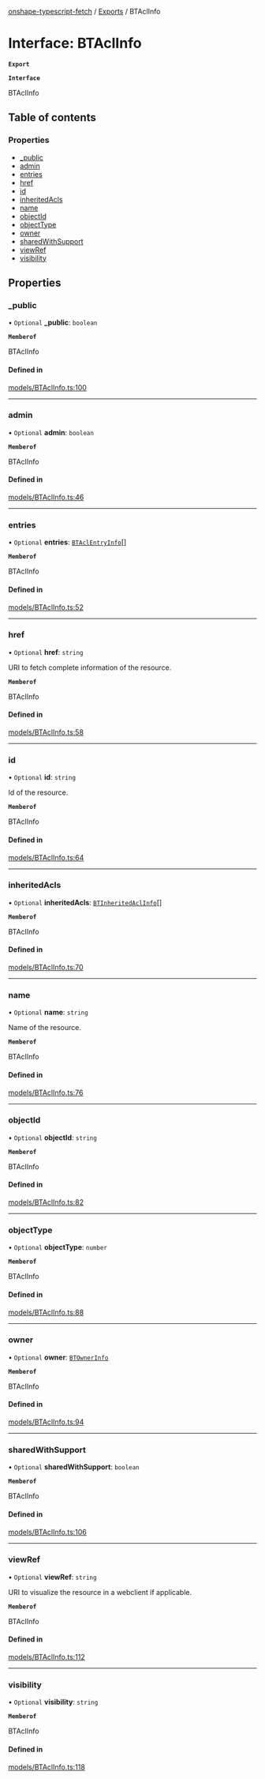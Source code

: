 [onshape-typescript-fetch](../README.md) / [Exports](../modules.md) / BTAclInfo

# Interface: BTAclInfo

**`Export`**

**`Interface`**

BTAclInfo

## Table of contents

### Properties

- [\_public](BTAclInfo.md#_public)
- [admin](BTAclInfo.md#admin)
- [entries](BTAclInfo.md#entries)
- [href](BTAclInfo.md#href)
- [id](BTAclInfo.md#id)
- [inheritedAcls](BTAclInfo.md#inheritedacls)
- [name](BTAclInfo.md#name)
- [objectId](BTAclInfo.md#objectid)
- [objectType](BTAclInfo.md#objecttype)
- [owner](BTAclInfo.md#owner)
- [sharedWithSupport](BTAclInfo.md#sharedwithsupport)
- [viewRef](BTAclInfo.md#viewref)
- [visibility](BTAclInfo.md#visibility)

## Properties

### \_public

• `Optional` **\_public**: `boolean`

**`Memberof`**

BTAclInfo

#### Defined in

[models/BTAclInfo.ts:100](https://github.com/toebes/onshape-typescript-fetch/blob/3e11ae1/models/BTAclInfo.ts#L100)

___

### admin

• `Optional` **admin**: `boolean`

**`Memberof`**

BTAclInfo

#### Defined in

[models/BTAclInfo.ts:46](https://github.com/toebes/onshape-typescript-fetch/blob/3e11ae1/models/BTAclInfo.ts#L46)

___

### entries

• `Optional` **entries**: [`BTAclEntryInfo`](BTAclEntryInfo.md)[]

**`Memberof`**

BTAclInfo

#### Defined in

[models/BTAclInfo.ts:52](https://github.com/toebes/onshape-typescript-fetch/blob/3e11ae1/models/BTAclInfo.ts#L52)

___

### href

• `Optional` **href**: `string`

URI to fetch complete information of the resource.

**`Memberof`**

BTAclInfo

#### Defined in

[models/BTAclInfo.ts:58](https://github.com/toebes/onshape-typescript-fetch/blob/3e11ae1/models/BTAclInfo.ts#L58)

___

### id

• `Optional` **id**: `string`

Id of the resource.

**`Memberof`**

BTAclInfo

#### Defined in

[models/BTAclInfo.ts:64](https://github.com/toebes/onshape-typescript-fetch/blob/3e11ae1/models/BTAclInfo.ts#L64)

___

### inheritedAcls

• `Optional` **inheritedAcls**: [`BTInheritedAclInfo`](BTInheritedAclInfo.md)[]

**`Memberof`**

BTAclInfo

#### Defined in

[models/BTAclInfo.ts:70](https://github.com/toebes/onshape-typescript-fetch/blob/3e11ae1/models/BTAclInfo.ts#L70)

___

### name

• `Optional` **name**: `string`

Name of the resource.

**`Memberof`**

BTAclInfo

#### Defined in

[models/BTAclInfo.ts:76](https://github.com/toebes/onshape-typescript-fetch/blob/3e11ae1/models/BTAclInfo.ts#L76)

___

### objectId

• `Optional` **objectId**: `string`

**`Memberof`**

BTAclInfo

#### Defined in

[models/BTAclInfo.ts:82](https://github.com/toebes/onshape-typescript-fetch/blob/3e11ae1/models/BTAclInfo.ts#L82)

___

### objectType

• `Optional` **objectType**: `number`

**`Memberof`**

BTAclInfo

#### Defined in

[models/BTAclInfo.ts:88](https://github.com/toebes/onshape-typescript-fetch/blob/3e11ae1/models/BTAclInfo.ts#L88)

___

### owner

• `Optional` **owner**: [`BTOwnerInfo`](BTOwnerInfo.md)

**`Memberof`**

BTAclInfo

#### Defined in

[models/BTAclInfo.ts:94](https://github.com/toebes/onshape-typescript-fetch/blob/3e11ae1/models/BTAclInfo.ts#L94)

___

### sharedWithSupport

• `Optional` **sharedWithSupport**: `boolean`

**`Memberof`**

BTAclInfo

#### Defined in

[models/BTAclInfo.ts:106](https://github.com/toebes/onshape-typescript-fetch/blob/3e11ae1/models/BTAclInfo.ts#L106)

___

### viewRef

• `Optional` **viewRef**: `string`

URI to visualize the resource in a webclient if applicable.

**`Memberof`**

BTAclInfo

#### Defined in

[models/BTAclInfo.ts:112](https://github.com/toebes/onshape-typescript-fetch/blob/3e11ae1/models/BTAclInfo.ts#L112)

___

### visibility

• `Optional` **visibility**: `string`

**`Memberof`**

BTAclInfo

#### Defined in

[models/BTAclInfo.ts:118](https://github.com/toebes/onshape-typescript-fetch/blob/3e11ae1/models/BTAclInfo.ts#L118)
